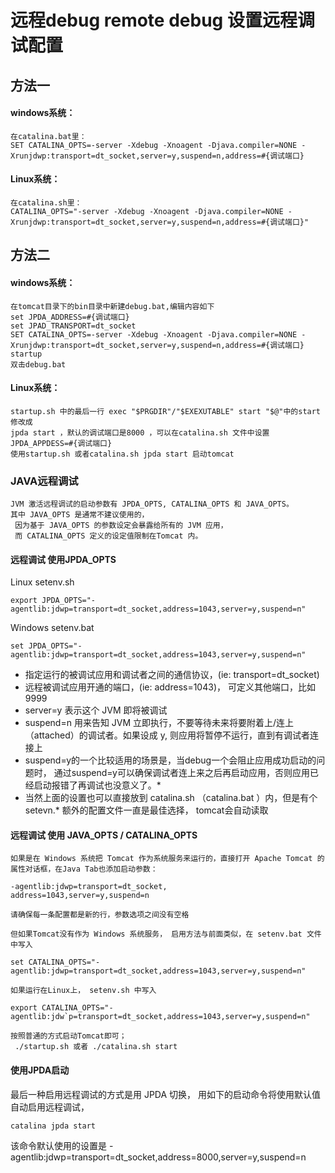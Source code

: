 # 远程debug remote debug 设置远程调试配置

## 方法一
#### windows系统：
```
在catalina.bat里：
SET CATALINA_OPTS=-server -Xdebug -Xnoagent -Djava.compiler=NONE -Xrunjdwp:transport=dt_socket,server=y,suspend=n,address=#{调试端口}
```
#### Linux系统：
```
在catalina.sh里：
CATALINA_OPTS="-server -Xdebug -Xnoagent -Djava.compiler=NONE -Xrunjdwp:transport=dt_socket,server=y,suspend=n,address=#{调试端口}"
```

## 方法二
#### windows系统：
```
在tomcat目录下的bin目录中新建debug.bat,编辑内容如下
set JPDA_ADDRESS=#{调试端口}
set JPAD_TRANSPORT=dt_socket
SET CATALINA_OPTS=-server -Xdebug -Xnoagent -Djava.compiler=NONE -Xrunjdwp:transport=dt_socket,server=y,suspend=n,address=#{调试端口}
startup
双击debug.bat
```

#### Linux系统：
```
startup.sh 中的最后一行 exec "$PRGDIR"/"$EXEXUTABLE" start "$@"中的start修改成
jpda start ，默认的调试端口是8000 ，可以在catalina.sh 文件中设置JPDA_APPDESS=#{调试端口}
使用startup.sh 或者catalina.sh jpda start 启动tomcat
```

### JAVA远程调试
```
JVM 激活远程调试的启动参数有 JPDA_OPTS, CATALINA_OPTS 和 JAVA_OPTS。
其中 JAVA_OPTS 是通常不建议使用的，
 因为基于 JAVA_OPTS 的参数设定会暴露给所有的 JVM 应用，
 而 CATALINA_OPTS 定义的设定值限制在Tomcat 内。
```

#### 远程调试 使用JPDA_OPTS
Linux setenv.sh
```
export JPDA_OPTS="-agentlib:jdwp=transport=dt_socket,address=1043,server=y,suspend=n"
```
Windows setenv.bat
```
set JPDA_OPTS="-agentlib:jdwp=transport=dt_socket,address=1043,server=y,suspend=n"
```

+ 指定运行的被调试应用和调试者之间的通信协议，(ie: transport=dt_socket)
+ 远程被调试应用开通的端口，(ie: address=1043)， 可定义其他端口，比如9999
+ server=y 表示这个 JVM 即将被调试
+ suspend=n 用来告知 JVM 立即执行，不要等待未来将要附着上/连上（attached）的调试者。如果设成 y, 则应用将暂停不运行，直到有调试者连接上
+  suspend=y的一个比较适用的场景是，当debug一个会阻止应用成功启动的问题时， 通过suspend=y可以确保调试者连上来之后再启动应用，否则应用已经启动报错了再调试也没意义了。*
+ 当然上面的设置也可以直接放到 catalina.sh （catalina.bat ）内，但是有个 setevn.* 额外的配置文件一直是最佳选择， tomcat会自动读取

#### 远程调试 使用 JAVA_OPTS / CATALINA_OPTS
 
`如果是在 Windows 系统把 Tomcat 作为系统服务来运行的，直接打开 Apache Tomcat 的属性对话框，在Java Tab也添加启动参数：`
```
-agentlib:jdwp=transport=dt_socket,
address=1043,server=y,suspend=n

请确保每一条配置都是新的行，参数选项之间没有空格
```
`但如果Tomcat没有作为 Windows 系统服务， 启用方法与前面类似，在 setenv.bat 文件中写入`
```
set CATALINA_OPTS="-agentlib:jdwp=transport=dt_socket,address=1043,server=y,suspend=n"
```
`如果运行在Linux上， setenv.sh 中写入`
```
export CATALINA_OPTS="-agentlib:jdw`p=transport=dt_socket,address=1043,server=y,suspend=n"

按照普通的方式启动Tomcat即可；
 ./startup.sh 或者 ./catalina.sh start
```

#### 使用JPDA启动

最后一种启用远程调试的方式是用 JPDA 切换， 用如下的启动命令将使用默认值自动启用远程调试，
```
catalina jpda start
```
该命令默认使用的设置是 -agentlib:jdwp=transport=dt_socket,address=8000,server=y,suspend=n































